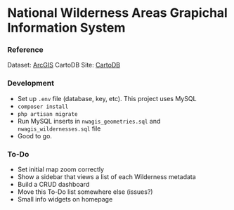 # National Wilderness Areas Grapichal Information System

### Reference
Dataset: [ArcGIS](https://hub.arcgis.com/datasets/usfs::national-wilderness-areas)
CartoDB Site: [CartoDB](https://sayyidyofa.carto.com/builder/85da0184-1639-4f01-9f17-b268bac6da20/embed)

### Development
- Set up `.env` file (database, key, etc). This project uses MySQL
- `composer install`
- `php artisan migrate`
- Run MySQL inserts in `nwagis_geometries.sql` and `nwagis_wildernesses.sql` file
- Good to go.

### To-Do
- Set initial map zoom correctly
- Show a sidebar that views a list of each Wilderness metadata
- Build a CRUD dashboard
- Move this To-Do list somewhere else (issues?)
- Small info widgets on homepage
